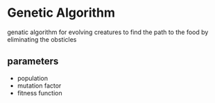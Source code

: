 # Genetic Algorithm
genatic algorithm for evolving creatures to find the path to the food by eliminating the obsticles

## parameters
* population
* mutation factor
* fitness function
